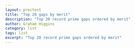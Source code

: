 ```yaml
---
layout: proctest
title: "Top 20 gaps by merit"
description: "Top 20 record prime gaps ordered by merit"
author: Graham Higgins
category: list
tags: list
excerpt: "Top 20 record prime gaps ordered by merit"
---
```

